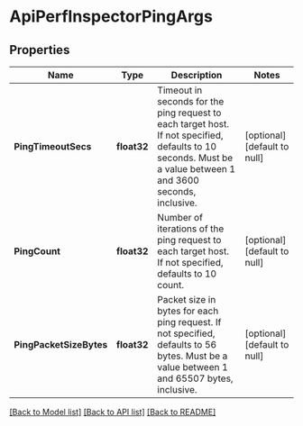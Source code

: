 # ApiPerfInspectorPingArgs

## Properties
Name | Type | Description | Notes
------------ | ------------- | ------------- | -------------
**PingTimeoutSecs** | **float32** | Timeout in seconds for the ping request to each target host. If not specified, defaults to 10 seconds. Must be a value between 1 and 3600 seconds, inclusive. | [optional] [default to null]
**PingCount** | **float32** | Number of iterations of the ping request to each target host. If not specified, defaults to 10 count. | [optional] [default to null]
**PingPacketSizeBytes** | **float32** | Packet size in bytes for each ping request. If not specified, defaults to 56 bytes. Must be a value between 1 and 65507 bytes, inclusive. | [optional] [default to null]

[[Back to Model list]](../README.md#documentation-for-models) [[Back to API list]](../README.md#documentation-for-api-endpoints) [[Back to README]](../README.md)


